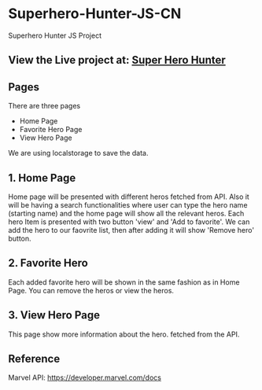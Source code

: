 # Superhero-Hunter-JS-CN
Superhero Hunter JS Project

## View the Live project at: [Super Hero Hunter](https://kus0023.github.io/Superhero-Hunter-JS-CN)

## Pages 
There are three pages
- Home Page
- Favorite Hero Page
- View Hero Page

We are using localstorage to save the data.

## 1. Home Page
Home page will be presented with different heros fetched from API. Also it will be having a search functionalities where user can type the hero name (starting name) and the home page will show all the relevant heros. 
Each hero Item is presented with two button 'view' and 'Add to favorite'. We can add the hero to our faovrite list, then after adding it will show 'Remove hero' button.

## 2. Favorite Hero
Each added favorite hero will be shown in the same fashion as in Home Page. You can remove the heros or view the heros.

## 3. View Hero Page
This page show more information about the hero. fetched from the API.


## Reference
Marvel API:  https://developer.marvel.com/docs 
